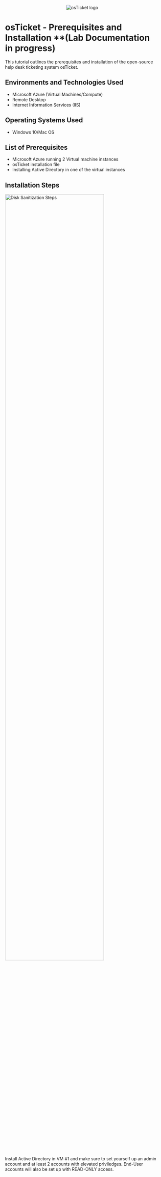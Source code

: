 <p align="center">
<img src="https://i.imgur.com/Clzj7Xs.png" alt="osTicket logo"/>
</p>

<h1>osTicket - Prerequisites and Installation **(Lab Documentation in progress)</h1>
This tutorial outlines the prerequisites and installation of the open-source help desk ticketing system osTicket.<br />



<h2>Environments and Technologies Used</h2>

- Microsoft Azure (Virtual Machines/Compute)
- Remote Desktop
- Internet Information Services (IIS)

<h2>Operating Systems Used </h2>

- Windows 10/Mac OS</b>

<h2>List of Prerequisites</h2>

- Microsoft Azure running 2 Virtual machine instances
- osTicket installation file
- Installing Active Directory in one of the virtual instances


<h2>Installation Steps</h2>

<p>
<img src="https://i.imgur.com/DJmEXEB.png" height="80%" width="80%" alt="Disk Sanitization Steps"/>
</p>
<p>
Install Active Directory in VM #1 and make sure to set yourself up an admin account and at least 2 accounts with elevated priviledges.
End-User accounts will also be set up with READ-ONLY access.
</p>
<br />

